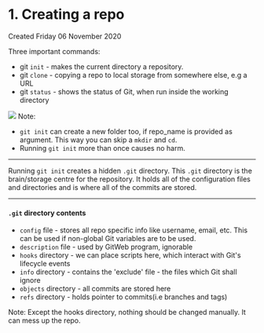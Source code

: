 # 1. Creating a repo
Created Friday 06 November 2020

Three important commands:

* git ``init`` - makes the current directory a repository.
* git ``clone`` - copying a repo to local storage from somewhere else, e.g a URL
* git ``status`` - shows the status of Git, when run inside the working directory

![](1._Creating_a_repo-image-1.png)
Note: 

* ``git init`` can create a new folder too, if repo_name is provided as argument. This way you can skip a ``mkdir`` and ``cd``.
* Running ``git init`` more than once causes no harm.


*****

Running ``git init`` creates a hidden ``.git`` directory. This ``.git`` directory is the brain/storage centre for the repository. It holds all of the configuration files and directories and is where all of the commits are stored.

*****


#### ``.git`` directory contents

* ``config`` file - stores all repo specific info like username, email, etc. This can be used if non-global Git variables are to be used.
* ``description`` file - used by GitWeb program, ignorable
* ``hooks`` directory - we can place scripts here, which interact with Git's lifecycle events
* ``info`` directory - contains the 'exclude' file - the files which Git shall ignore 
* ``objects`` directory - all commits are stored here
* ``refs`` directory - holds pointer to commits(i.e branches and tags)

Note: Except the hooks directory, nothing should be changed manually. It can mess up the repo.

